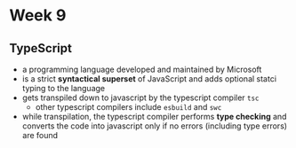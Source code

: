 # Week 9

## TypeScript

-   a programming language developed and maintained by Microsoft
-   is a strict **syntactical superset** of JavaScript and adds optional statci typing to the language
-   gets transpiled down to javascript by the typescript compiler `tsc`
    -   other typescript compilers include `esbuild` and `swc`
-   while transpilation, the typescript compiler performs **type checking** and converts the code into javascript only if no errors (including type errors) are found
